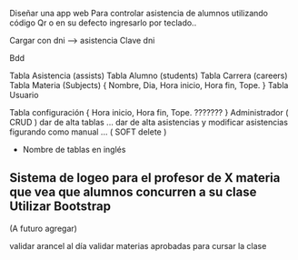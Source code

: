 Diseñar una app web
Para controlar asistencia de alumnos utilizando código Qr o en su defecto ingresarlo por teclado..

Cargar con dni --> asistencia 
Clave dni
 

Bdd

Tabla Asistencia (assists)
Tabla Alumno (students)
Tabla Carrera (careers)
Tabla Materia (Subjects)
{
    Nombre, Dia, Hora inicio, Hora fin, Tope.
}
Tabla Usuario

Tabla configuración
{
    Hora inicio, Hora fin, Tope. ???????
}
Administrador  ( CRUD ) dar de alta tablas ... dar de alta asistencias y modificar asistencias figurando como manual ... 
( SOFT delete ) 

- Nombre de tablas en inglés

Sistema de logeo para el profesor de X materia que vea que alumnos concurren a su clase
Utilizar Bootstrap
------------------------------------------------------------------------------------------------
(A futuro agregar)

validar arancel al día
validar materias aprobadas para cursar la clase


